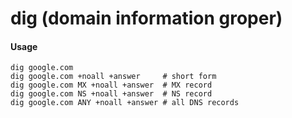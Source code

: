 dig (domain information groper)
===============================

#### Usage

	dig google.com
	dig google.com +noall +answer     # short form
	dig google.com MX +noall +answer  # MX record
	dig google.com NS +noall +answer  # NS record
	dig google.com ANY +noall +answer # all DNS records
